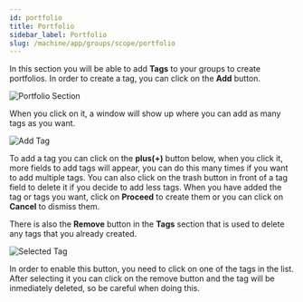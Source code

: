 ```yaml
---
id: portfolio
title: Portfolio
sidebar_label: Portfolio
slug: /machine/app/groups/scope/portfolio
---
```


In this section
you will be able to
add **Tags** to your groups
to create portfolios.
In order to create a tag,
you can click on the **Add** button.

![Portfolio Section](https://res.cloudinary.com/fluid-attacks/image/upload/v1622211896/docs/web/groups/scope/portfolio_section_zgmt0v.webp)

When you click on it,
a window will show up
where you can add
as many tags as you want.

![Add Tag](https://res.cloudinary.com/fluid-attacks/image/upload/v1622211895/docs/web/groups/scope/add_tags_modal_sfnknn.webp)

To add a tag
you can click on the
**plus(+)** button below,
when you click it,
more fields to add tags will appear,
you can do this many times
if you want to add multiple tags.
You can also click on the trash button
in front of a tag field
to delete it
if you decide to add less tags.
When you have added the tag
or tags you want,
click on **Proceed**
to create them
or you can click on **Cancel**
to dismiss them.

There is also the **Remove** button
in the **Tags** section
that is used to delete any tags
that you already created.

![Selected Tag](https://res.cloudinary.com/fluid-attacks/image/upload/v1622211880/docs/web/groups/scope/selected_tag_mncn9h.webp)

In order to enable this button,
you need to click on
one of the tags in the list.
After selecting it
you can click on the remove button
and the tag will be
inmediately deleted,
so be careful when doing this.
